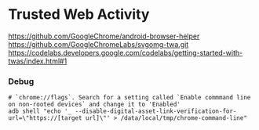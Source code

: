 # Trusted Web Activity

https://github.com/GoogleChrome/android-browser-helper
https://github.com/GoogleChromeLabs/svgomg-twa.git 
https://codelabs.developers.google.com/codelabs/getting-started-with-twas/index.html#1

### Debug
```
# `chrome://flags`. Search for a setting called `Enable commmand line on non-rooted devices` and change it to 'Enabled'
adb shell "echo '_ --disable-digital-asset-link-verification-for-url=\"https://[target url]\"' > /data/local/tmp/chrome-command-line"
```

